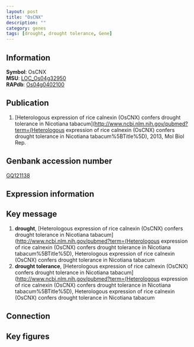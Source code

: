 ```yaml
---
layout: post
title: "OsCNX"
description: ""
category: genes
tags: [drought, drought tolerance, Gene]
---
```


## Information
__Symbol__: OsCNX  
__MSU__: [LOC_Os04g32950](http://rice.plantbiology.msu.edu/cgi-bin/ORF_infopage.cgi?orf=LOC_Os04g32950)  
__RAPdb__: [Os04g0402100](http://rapdb.dna.affrc.go.jp/viewer/gbrowse_details/irgsp1?name=Os04g0402100)  

## Publication
1. [Heterologous expression of rice calnexin (OsCNX) confers drought tolerance in Nicotiana tabacum](http://www.ncbi.nlm.nih.gov/pubmed?term=(Heterologous expression of rice calnexin (OsCNX) confers drought tolerance in Nicotiana tabacum%5BTitle%5D), 2013, Mol Biol Rep.

## Genbank accession number
[GQ121138](http://www.ncbi.nlm.nih.gov/nuccore/GQ121138)

## Expression information

## Key message
1. __drought__, [Heterologous expression of rice calnexin (OsCNX) confers drought tolerance in Nicotiana tabacum](http://www.ncbi.nlm.nih.gov/pubmed?term=(Heterologous expression of rice calnexin (OsCNX) confers drought tolerance in Nicotiana tabacum%5BTitle%5D), Heterologous expression of rice calnexin (OsCNX) confers drought tolerance in Nicotiana tabacum
2. __drought tolerance__, [Heterologous expression of rice calnexin (OsCNX) confers drought tolerance in Nicotiana tabacum](http://www.ncbi.nlm.nih.gov/pubmed?term=(Heterologous expression of rice calnexin (OsCNX) confers drought tolerance in Nicotiana tabacum%5BTitle%5D), Heterologous expression of rice calnexin (OsCNX) confers drought tolerance in Nicotiana tabacum

## Connection

## Key figures


